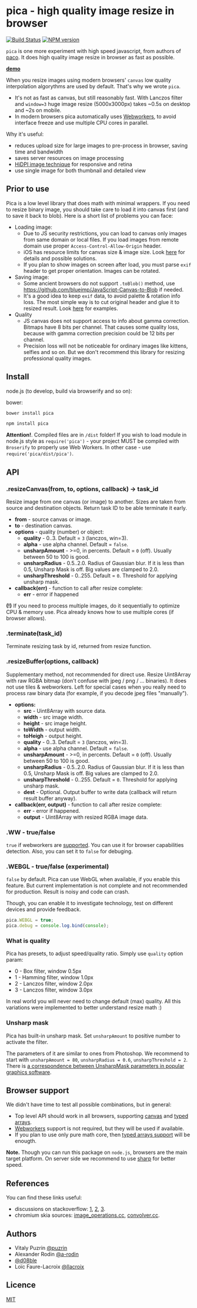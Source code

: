 pica - high quality image resize in browser
===========================================

[![Build Status](https://travis-ci.org/nodeca/pica.svg?branch=master)](https://travis-ci.org/nodeca/pica)
[![NPM version](https://img.shields.io/npm/v/pica.svg)](https://www.npmjs.org/package/pica)

`pica` is one more experiment with high speed javascript, from authors of
[paco](https://github.com/nodeca/pako). It does high quality image resize
in browser as fast as possible.

[__demo__](http://nodeca.github.io/pica/demo/)

When you resize images using modern browsers' `canvas`
low quality interpolation algorythms are used by default. That's why we wrote `pica`.

- It's not as fast as canvas, but still reasonably fast. With Lanczos filter and
  `window=3` huge image resize (5000x3000px) takes ~0.5s on desktop and ~2s on
  mobile.
- In modern browsers pica automatically uses
  [Webworkers](http://caniuse.com/#feat=webworkers), to avoid interface freeze
  and use multiple CPU cores in parallel.

Why it's useful:

- reduces upload size for large images to pre-process in browser, saving time
  and bandwidth
- saves server resources on image processing
- [HiDPI image technique](http://www.html5rocks.com/en/mobile/high-dpi/#toc-tech-overview) for responsive and retina
- use single image for both thumbnail and detailed view


Prior to use
------------

Pica is a low level library that does math with minimal wrappers. If you need to
resize binary image, you should take care to load it into canvas first (and to
save it back to blob). Here is a short list of problems you can face:

- Loading image:
  - Due to JS security restrictions, you can load to canvas only images from same
    domain or local files. If you load images from remote domain use proper
    `Access-Control-Allow-Origin` header.
  - iOS has resource limits for canvas size & image size.
    Look [here](https://github.com/stomita/ios-imagefile-megapixel) for details
    and possible solutions.
  - If you plan to show images on screen after load, you must parse `exif` header
    to get proper orientation. Images can be rotated.
- Saving image:
  - Some ancient browsers do not support `.toBlob()` method, use
    https://github.com/blueimp/JavaScript-Canvas-to-Blob if needed.
  - It's a good idea to keep `exif` data, to avoid palette & rotation info
    loss. The most simple way is to cut original header and glue it to resized
    result. Look [here](https://github.com/nodeca/nodeca.users/blob/master/client/users/uploader/uploader.js)
    for examples.
- Quality
  - JS canvas does not support access to info about gamma correction. Bitmaps
    have 8 bits per channel. That causes some quality loss, because with gamma
    correction precision could be 12 bits per channel.
  - Precision loss will not be noticeable for ordinary images like kittens,
    selfies and so on. But we don't recommend this library for resizing professional quality images.


Install
-------

node.js (to develop, build via browserify and so on):

bower:

```bash
bower install pica
```

```bash
npm install pica
```

__Attention!__. Compiled files are in `/dist` folder! If you wish to load module
in node.js style as `require('pica')` - your project MUST be compiled
with `Broserify` to properly use Web Workers. In other case - use
`require('pica/dist/pica')`.



API
---

### .resizeCanvas(from, to, options, callback) -> task_id

Resize image from one canvas (or image) to another. Sizes are taken from
source and destination objects. Return task ID to be able terminate it early.

- __from__ - source canvas or image.
- __to__ - destination canvas.
- __options__ - quality (number) or object:
  - __quality__ - 0..3. Default = `3` (lanczos, win=3).
  - __alpha__ - use alpha channel. Default = `false`.
  - __unsharpAmount__ - >=0, in percents. Default = `0` (off). Usually
    between 50 to 100 is good.
  - __unsharpRadius__ - 0.5..2.0. Radius of Gaussian blur.
    If it is less than 0.5, Unsharp Mask is off. Big values are clamped to 2.0.
  - __unsharpThreshold__ - 0..255. Default = `0`. Threshold for applying
    unsharp mask.
- __callback(err)__ - function to call after resize complete:
  - __err__ - error if happened

__(!)__ If you need to process multiple images, do it sequentially to optimize
CPU & memory use. Pica already knows how to use multiple cores (if browser
allows).


### .terminate(task_id)

Terminate resizing task by id, returned from resize function.


### .resizeBuffer(options, callback)

Supplementary method, not recommended for direct use. Resize Uint8Array with
raw RGBA bitmap (don't confuse with jpeg / png  / ... binaries). It does not
use tiles & webworkers. Left for special cases when you really need to process
raw binary data (for example, if you decode jpeg files "manually").

- __options:__
  - __src__ - Uint8Array with source data.
  - __width__ - src image width.
  - __height__ - src image height.
  - __toWidth__ - output width.
  - __toHeigh__ - output height.
  - __quality__ - 0..3. Default = `3` (lanczos, win=3).
  - __alpha__ - use alpha channel. Default = `false`.
  - __unsharpAmount__ - >=0, in percents. Default = `0` (off). Usually
    between 50 to 100 is good.
  - __unsharpRadius__ - 0.5..2.0. Radius of Gaussian blur.
    If it is less than 0.5, Unsharp Mask is off. Big values are clamped to 2.0.
  - __unsharpThreshold__ - 0..255. Default = `0`. Threshold for applying
    unsharp mask.
  - __dest__ - Optional. Output buffer to write data (callback will return
    result buffer anyway).
- __callback(err, output)__ - function to call after resize complete:
  - __err__ - error if happened.
  - __output__ - Uint8Array with resized RGBA image data.


### .WW - true/false

`true` if webworkers are [supported](http://caniuse.com/#feat=webworkers).
You can use it for browser capabilities detection. Also, you can set it to
`false` for debuging.


### .WEBGL - true/false (experimental)

`false` by default. Pica can use WebGL when available, if you enable
this feature. But current implementation is not complete and not recommended
for production. Result is noisy and code can crash.

Though, you can enable it to investigate technology, test on different devices
and provide feedback.

```js
pica.WEBGL = true;
pica.debug = console.log.bind(console);
```


### What is quality

Pica has presets, to adjust speed/quality ratio. Simply use `quality` option
param:

- 0 - Box filter, window 0.5px
- 1 - Hamming filter, window 1.0px
- 2 - Lanczos filter, window 2.0px
- 3 - Lanczos filter, window 3.0px

In real world you will never need to change default (max) quality. All this
variations were implemented to better understand resize math :)


### Unsharp mask

Pica has built-in unsharp mask. Set `unsharpAmount` to positive number to
activate the filter.

The parameters of it are similar to ones from Photoshop. We recommend to start
with `unsharpAmount = 80`, `unsharpRadius = 0.6`, `unsharpThreshold = 2`.
There is [a correspondence between UnsharpMask parameters in popular graphics
software](https://github.com/nodeca/pica/wiki#editing-unsharp-mask-params-relations-in-pupular-softare).


Browser support
----------------

We didn't have time to test all possible combinations, but in general:

- Top level API should work in all browsers,
  supporting [canvas](http://caniuse.com/#feat=canvas)
  and [typed arrays](http://caniuse.com/#feat=typedarrays).
- [Webworkers](http://caniuse.com/#feat=webworkers) support is not required,
  but they will be used if available.
- If you plan to use only pure math core,
  then [typed arrays support](http://caniuse.com/#feat=typedarrays) will be enougth.

__Note.__ Though you can run this package on `node.js`, browsers are the main
target platform. On server side we recommend to use
[sharp](https://github.com/lovell/sharp) for better speed.


References
----------

You can find these links useful:

- discussions on stackoverflow:
  [1](http://stackoverflow.com/questions/943781/),
  [2](http://stackoverflow.com/questions/18922880/),
  [3](http://stackoverflow.com/questions/2303690/).
- chromium skia sources:
  [image_operations.cc](http://src.chromium.org/svn/trunk/src/skia/ext/image_operations.cc),
  [convolver.cc](http://src.chromium.org/svn/trunk/src/skia/ext/convolver.cc).


Authors
-------

- Vitaly Puzrin [@puzrin](https://github.com/puzrin)
- Alexander Rodin [@a-rodin](https://github.com/a-rodin)
- [@d08ble](https://github.com/d08ble)
- Loïc Faure-Lacroix [@llacroix](https://github.com/llacroix)


Licence
-------

[MIT](https://github.com/nodeca/pica/blob/master/LICENSE)
